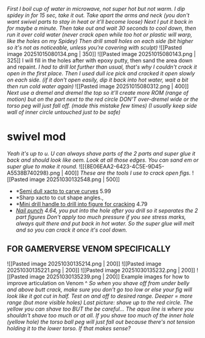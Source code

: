 *First I boil cup of water in microwave, not super hot but not warm. I dip spidey in for 15 sec, take it out. Take apart the arms and neck (you don't want swivel parts to stay in heat or it'll become loose)
Next I put it back in for maybe a minute. Then take out and wait 30 seconds to cool down, then run it over cold water (never crack open while too hot or plastic will warp, like the holes on my Spidey)
Then drill small holes on each side (bit higher so it's not as noticeable, unless you're covering with sculpt)*
![[Pasted image 20251015080134.png | 350]] ![[Pasted image 20251015080143.png | 325]]
I will fill in the holes after with epoxy putty, then sand the area down and repaint.
*I had to drill lot further than usual, that's why I couldn't crack it open in the first place. Then I used dull ice pick and cracked it open slowly on each side. (if it don't open easily, dip it back into hot water, wait a bit then run cold water again)*
![[Pasted image 20251015080312.png | 400]]
*Next use a dremel and dremel the top so it'll create more ROM (range of motion) but on the part next to the red circle DON'T over-dremel wide or the torso peg will just fall off. (made this mistake few times) (I usually keep side wall of inner circle untouched just to be safe)*

# swivel mod
*Yeah it's up to u. U can always shave parts of the 2 parts and super glue it back and should look like oem. Look at all those edges. You can sand em or super glue to make it round.*
![[{8E06EAA2-6423-4C5E-9D45-A5538B740298}.png | 400]]
*These are the tools I use to crack open figs.*
![[Pasted image 20251030132548.png | 500]]
- *[Semi dull xacto to carve curves](https://amzn.eu/d/e02yejd) 5.99
- *Sharp xacto to cut shape angles.,
- *[Mini drill handle to drill into figure for cracking](https://amzn.eu/d/5hGex9n) 4.79
- *[Nail punch](https://amzn.eu/d/cWqHvxF) 4.64, you put into the hole after you drill so it separates the 2 part figures*
*Don't apply too much pressure if you see stress marks, always quit there and put back in hot water.
So the super glue will melt and so you can crack it once it's cool down.*

## FOR GAMERVERSE VENOM SPECIFICALLY
![[Pasted image 20251030135214.png | 200]] ![[Pasted image 20251030135221.png | 200]] ![[Pasted image 20251030135232.png | 200]] ![[Pasted image 20251030135239.png | 200]]
Example images for how to improve articulation on Venom ^
*So when you shave off from under belly and above butt crack, make sure you don't go too low or else your fig will look like it got cut in half. Test on and off to desired range.
Deeper = more range (but more visible holes)
Last picture: shave up to the red circle. The yellow you can shave too BUT the be careful... The aqua line is where you shouldn't shave too much or at all. If you shave too much of the inner hole (yellow hole) the torso ball peg will just fall out because there's not tension holding it to the lower torso. If that makes sense?*
